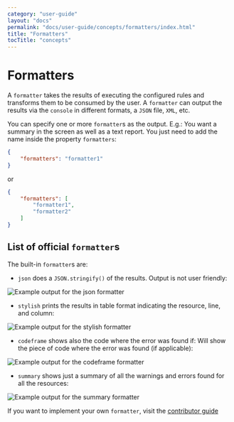 ```yaml
---
category: "user-guide"
layout: "docs"
permalink: "docs/user-guide/concepts/formatters/index.html"
title: "Formatters"
tocTitle: "concepts"
---
```

# Formatters

A `formatter` takes the results of executing the configured rules and
transforms them to be consumed by the user. A `formatter` can output
the results via the `console` in different formats, a `JSON` file,
`XML`, etc.

You can specify one or more `formatter`s as the output. E.g.: You want
a summary in the screen as well as a text report. You just need to
add the name inside the property `formatters`:

```json
{
    "formatters": "formatter1"
}
```

or

```json
{
    "formatters": [
        "formatter1",
        "formatter2"
    ]
}
```

## List of official `formatter`s

The built-in `formatter`s are:

* `json` does a `JSON.stringify()` of the results. Output
  is not user friendly:

![Example output for the json formatter](../images/json-output.png)

* `stylish` prints the results in table format indicating the resource,
  line, and column:

![Example output for the stylish formatter](../images/stylish-output.png)

* `codeframe` shows also the code where the error was found if: Will
  show the piece of code where the error was found (if applicable):

![Example output for the codeframe formatter](../images/codeframe.png)

* `summary` shows just a summary of all the warnings and errors found
  for all the resources:

![Example output for the summary formatter](../images/summary-output.png)

If you want to implement your own `formatter`, visit the [contributor
guide][contributor guide]

<!-- Link labels: -->

[contributor guide]: ../../../contributor-guide/formatters/
